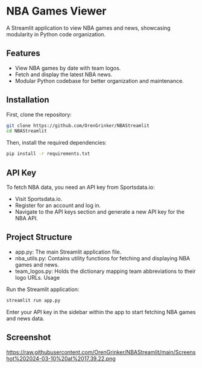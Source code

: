 # NBA Games Viewer

A Streamlit application to view NBA games and news, showcasing modularity in Python code organization.

## Features

- View NBA games by date with team logos.
- Fetch and display the latest NBA news.
- Modular Python codebase for better organization and maintenance.

## Installation

First, clone the repository:

```bash
git clone https://github.com/OrenGrinker/NBAStreamlit
cd NBAStreamlit
```
Then, install the required dependencies:
```bash
pip install -r requirements.txt
```
## API Key

To fetch NBA data, you need an API key from Sportsdata.io:

- Visit Sportsdata.io.
- Register for an account and log in.
- Navigate to the API keys section and generate a new API key for the NBA API.

## Project Structure

- app.py: The main Streamlit application file.
- nba_utils.py: Contains utility functions for fetching and displaying NBA games and news.
- team_logos.py: Holds the dictionary mapping team abbreviations to their logo URLs.
Usage

Run the Streamlit application:
```bash
streamlit run app.py
```

Enter your API key in the sidebar within the app to start fetching NBA games and news data.

## Screenshot
https://raw.githubusercontent.com/OrenGrinker/NBAStreamlit/main/Screenshot%202024-03-10%20at%2017.39.22.png
